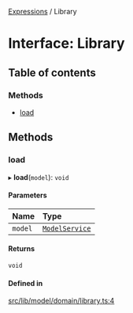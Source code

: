 [Expressions](../README.md) / Library

# Interface: Library

## Table of contents

### Methods

- [load](Library.md#load)

## Methods

### load

▸ **load**(`model`): `void`

#### Parameters

| Name | Type |
| :------ | :------ |
| `model` | [`ModelService`](ModelService.md) |

#### Returns

`void`

#### Defined in

[src/lib/model/domain/library.ts:4](https://github.com/data7expressions/3xpr/blob/a027e32/src/lib/model/domain/library.ts#L4)
